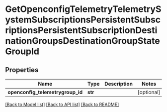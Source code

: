 # GetOpenconfigTelemetryTelemetrySystemSubscriptionsPersistentSubscriptionsPersistentSubscriptionDestinationGroupsDestinationGroupStateGroupId

## Properties
Name | Type | Description | Notes
------------ | ------------- | ------------- | -------------
**openconfig_telemetrygroup_id** | **str** |  | [optional] 

[[Back to Model list]](../README.md#documentation-for-models) [[Back to API list]](../README.md#documentation-for-api-endpoints) [[Back to README]](../README.md)


